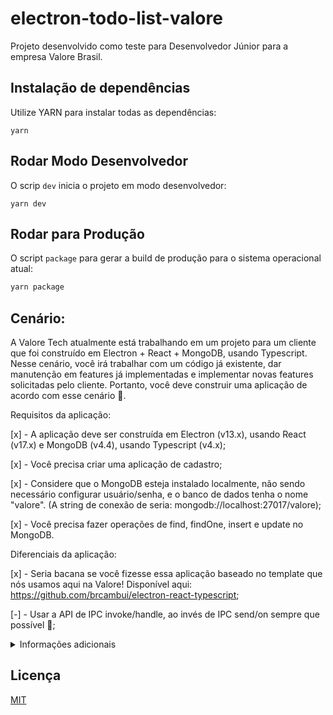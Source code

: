 # electron-todo-list-valore
Projeto desenvolvido como teste para Desenvolvedor Júnior para a empresa Valore Brasil.

## Instalação de dependências

Utilize YARN para instalar todas as dependências:
```
yarn
```

## Rodar Modo Desenvolvedor

O scrip `dev` inicia o projeto em modo desenvolvedor:
```
yarn dev
```

## Rodar para Produção

O script `package` para gerar a build de produção para o sistema operacional atual:
```bash
yarn package
```


## Cenário:

A Valore Tech atualmente está trabalhando em um projeto para um cliente que foi construído em Electron + React + MongoDB, usando Typescript. 
Nesse cenário, você irá trabalhar com um código já existente, dar manutenção em features já implementadas e implementar novas features solicitadas pelo cliente.
Portanto, você deve construir uma aplicação de acordo com esse cenário 🙂.

Requisitos da aplicação:

[x] - A aplicação deve ser construída em Electron (v13.x), usando React (v17.x) e MongoDB (v4.4), usando Typescript (v4.x);

[x] - Você precisa criar uma aplicação de cadastro;

[x] - Considere que o MongoDB esteja instalado localmente, não sendo necessário configurar usuário/senha, e o banco de dados tenha o nome "valore". (A string de conexão de seria: mongodb://localhost:27017/valore);

[x] - Você precisa fazer operações de find, findOne, insert e update no MongoDB.
 

Diferenciais da aplicação:

[x] - Seria bacana se você fizesse essa aplicação baseado no template que nós usamos aqui na Valore! Disponível aqui: https://github.com/brcambui/electron-react-typescript; 

[-] - Usar a API de IPC invoke/handle, ao invés de IPC send/on sempre que possível 🙂;




<details>
<summary>Informações adicionais</summary>

Além de clonar o repositório informado, alguns pacotes extras foram instalados:

Instalação do MongoDB:
```
yarn add mongodb
```

Instalação dos Types do MongoDB:
```
yarn add @types/mongodb
```

Instalação do React-Icons:
```
yarn add react-icons --save
```

</details>


## Licença

[MIT](https://choosealicense.com/licenses/mit/)
